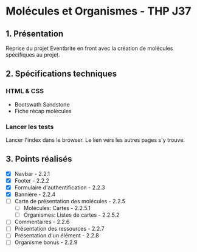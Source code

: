 # Molécules et Organismes - THP J37


## 1. Présentation
Reprise du projet Eventbrite en front avec la création de molécules spécifiques au projet.

## 2. Spécifications techniques
### HTML & CSS
* Bootswath Sandstone
* Fiche récap molécules

### Lancer les tests
Lancer l'index dans le browser.
Le lien vers les autres pages s'y trouve.

## 3. Points réalisés

- [x] Navbar - 2.2.1
- [x] Footer - 2.2.2
- [x] Formulaire d'authentification  - 2.2.3
- [x] Bannière - 2.2.4
- [ ] Carte de présentation des molécules - 2.2.5
    - [ ] Molécules: Cartes - 2.2.5.1
    - [ ] Organismes: Listes de cartes - 2.2.5.2
- [ ] Commentaires - 2.2.6
- [ ] Présentation des ressources - 2.2.7
- [ ] Présentation d'un élément - 2.2.8
- [ ] Organisme bonus - 2.2.9
